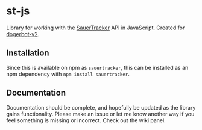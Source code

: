 # st-js
Library for working with the [SauerTracker](https://sauertracker.net/) API in JavaScript. Created for [dogerbot-v2](https://github.com/dogerish/dogerbot-v2).

## Installation
Since this is available on npm as `sauertracker`, this can be installed as an npm dependency with `npm install sauertracker`.

## Documentation
Documentation should be complete, and hopefully be updated as the library gains functionality. Please make an issue or let me know another way if you feel something is missing or incorrect. Check out the wiki panel.
